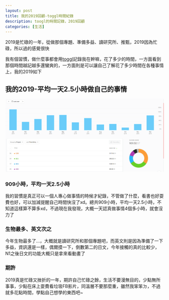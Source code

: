 ```yaml
---
layout: post
title: 我的2019回顧-toggl時間紀錄
description: toogl的時間記錄，2019回顧
categories: [生活]
---
```


2019是忙碌的一年，從做那個專題、準備多益、讀研究所、推甄，2019因為忙碌，所以過的感覺很快

我有個習慣，做什麼事都會用[toggl](https://toggl.com/)記錄我在幹嘛，花了多少的時間，一方面看到那個時間越記越多還蠻爽的，一方面則是可以讓自己了解花了多少時間在各種事情上，我的2019如下

<!--more-->

## 我的2019-平均一天2.5小時做自己的事情

![Image-002](/attachments/2020-01-02-2019-toggl-yearly-review/Image-002.png)

### 909小時，平均一天2.5小時

我的習慣是真正可以一個人專心做事情的時候才紀錄，不管做了什麼，看書也好耍費也好，可以加減提醒自己時間快沒了xd。總共909小時，平均一天2.5小時，不知道這樣算不算多xd，不過現在我發現，大概一天認真做事情4個多小時，就會沒力了

### 生物最多、英文次之

今年生物最多了…，大概就是讀研究所和那個專題吧，而英文則是因為準備了一下多益，資訊還是一樣，偶爾摸一下，倒數第二的日文，今年接觸的真的比較少，N1之後日文的功能大概只是拿來看動畫了

### 期許

2019真是忙碌又挫折的一年，期許自己忙碌之餘，生活不要漫無目的，少點無所事事，少點在床上耍費看垃圾FB影片，同溫層不要那麼重，雖然我笨笨ㄉ，不過就多花點時間，學點自己想學的東西吧~